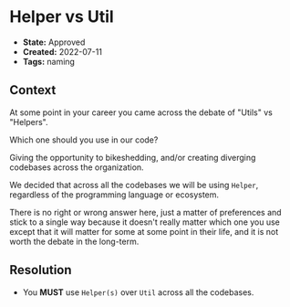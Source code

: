 # Helper vs Util

- **State:** Approved
- **Created:** 2022-07-11
- **Tags:** naming

## Context

At some point in your career you came across the debate of "Utils" vs "Helpers".

Which one should you use in our code?

Giving the opportunity to bikeshedding, and/or creating diverging codebases
across the organization.

We decided that across all the codebases we will be using `Helper`, regardless
of the programming language or ecosystem.

There is no right or wrong answer here, just a matter of preferences and stick
to a single way because it doesn't really matter which one you use except that
it will matter for some at some point in their life, and it is not worth the
debate in the long-term.

## Resolution

- You **MUST** use `Helper(s)` over `Util` across all the codebases.
